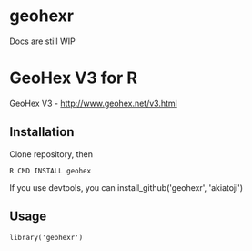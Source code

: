 geohexr
=======

Docs are still WIP


# GeoHex V3 for R

GeoHex V3 - http://www.geohex.net/v3.html

## Installation

Clone repository, then

	R CMD INSTALL geohex

If you use devtools, you can install_github('geohexr', 'akiatoji')

## Usage

	library('geohexr')
	




